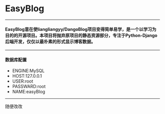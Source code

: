 # EasyBlog

---
#### EasyBlog意在使liangliangyy/DangoBlog项目变得简单易学，是一个以学习为目的的开源项目。本项目将抛弃原项目的静态资源部分，专注于Python-Django后端开发，仅仅以最朴素的形式显示博客数据。

---

#### 数据库配置
+ ENGINE:MySQL
+ HOST:127.0.0.1
+ USER:root
+ PASSWARD:root
+ NAME:easyBlog

---
随便改改
